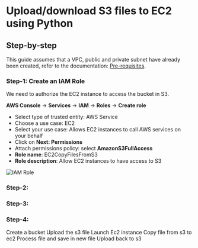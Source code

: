 # Upload/download S3 files to EC2 using Python

## Step-by-step
This guide assumes that a VPC, public and private subnet have already been created, refer to the documentation: [Pre-requisites](../README.md). 

### Step-1: Create an IAM Role
We need to authorize the EC2 instance to access the bucket in S3.

**AWS Console** -> **Services** -> **IAM** -> **Roles** -> **Create role**

* Select type of trusted entity: AWS Service
* Choose a use case: EC2
* Select your use case: Allows EC2 instances to call AWS services on your behalf
* Click on **Next: Permissions**
* Attach permissions policy: select **AmazonS3FullAccess** 
* **Role name**: EC2CopyFilesFromS3
* **Role description**: Allow EC2 instances to have access to S3

![IAM Role](images/iam-role-access.png)

### Step-2: 

### Step-3: 

### Step-4: 


 Create a bucket 
 Upload the s3 file
 Launch Ec2 instance
 Copy file from s3 to ec2
 Process file and save in new file
 Upload back to s3 